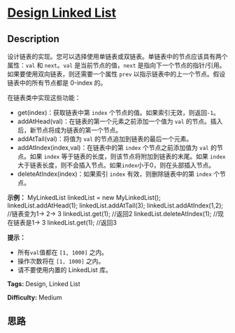 # [Design Linked List][title]

## Description

设计链表的实现。您可以选择使用单链表或双链表。单链表中的节点应该具有两个属性：`val` 和 `next`。`val` 是当前节点的值，`next`
是指向下一个节点的指针/引用。如果要使用双向链表，则还需要一个属性 `prev` 以指示链表中的上一个节点。假设链表中的所有节点都是 0-index 的。

在链表类中实现这些功能：

  * get(index)：获取链表中第 `index` 个节点的值。如果索引无效，则返回`-1`。
  * addAtHead(val)：在链表的第一个元素之前添加一个值为 `val` 的节点。插入后，新节点将成为链表的第一个节点。
  * addAtTail(val)：将值为 `val` 的节点追加到链表的最后一个元素。
  * addAtIndex(index,val)：在链表中的第 `index` 个节点之前添加值为 `val`  的节点。如果 `index` 等于链表的长度，则该节点将附加到链表的末尾。如果 `index` 大于链表长度，则不会插入节点。如果`index`小于0，则在头部插入节点。
  * deleteAtIndex(index)：如果索引 `index` 有效，则删除链表中的第 `index` 个节点。



**示例：**
            MyLinkedList linkedList = new MyLinkedList();    linkedList.addAtHead(1);    linkedList.addAtTail(3);    linkedList.addAtIndex(1,2);   //链表变为1-> 2-> 3    linkedList.get(1);            //返回2    linkedList.deleteAtIndex(1);  //现在链表是1-> 3    linkedList.get(1);            //返回3    



**提示：**

  * 所有`val`值都在 `[1, 1000]` 之内。
  * 操作次数将在  `[1, 1000]` 之内。
  * 请不要使用内置的 LinkedList 库。


**Tags:** Design, Linked List

**Difficulty:** Medium

## 思路

[title]: https://leetcode-cn.com/problems/design-linked-list
